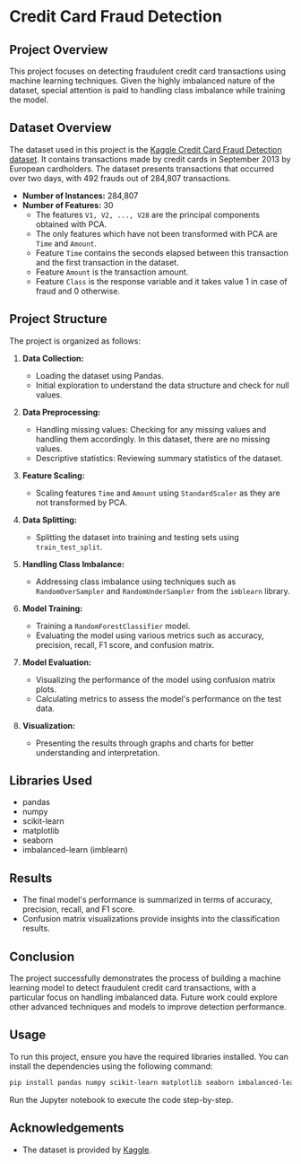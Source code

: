 
# Credit Card Fraud Detection

## Project Overview
This project focuses on detecting fraudulent credit card transactions using machine learning techniques. Given the highly imbalanced nature of the dataset, special attention is paid to handling class imbalance while training the model.

## Dataset Overview
The dataset used in this project is the [Kaggle Credit Card Fraud Detection dataset]([https://www.kaggle.com/mlg-ulb/creditcardfraud](https://www.kaggle.com/datasets/mlg-ulb/creditcardfraud/data)). It contains transactions made by credit cards in September 2013 by European cardholders. The dataset presents transactions that occurred over two days, with 492 frauds out of 284,807 transactions.

- **Number of Instances:** 284,807
- **Number of Features:** 30
  - The features `V1, V2, ..., V28` are the principal components obtained with PCA.
  - The only features which have not been transformed with PCA are `Time` and `Amount`.
  - Feature `Time` contains the seconds elapsed between this transaction and the first transaction in the dataset.
  - Feature `Amount` is the transaction amount.
  - Feature `Class` is the response variable and it takes value 1 in case of fraud and 0 otherwise.

## Project Structure

The project is organized as follows:

1. **Data Collection:**
   - Loading the dataset using Pandas.
   - Initial exploration to understand the data structure and check for null values.

2. **Data Preprocessing:**
   - Handling missing values: Checking for any missing values and handling them accordingly. In this dataset, there are no missing values.
   - Descriptive statistics: Reviewing summary statistics of the dataset.

3. **Feature Scaling:**
   - Scaling features `Time` and `Amount` using `StandardScaler` as they are not transformed by PCA.

4. **Data Splitting:**
   - Splitting the dataset into training and testing sets using `train_test_split`.

5. **Handling Class Imbalance:**
   - Addressing class imbalance using techniques such as `RandomOverSampler` and `RandomUnderSampler` from the `imblearn` library.

6. **Model Training:**
   - Training a `RandomForestClassifier` model.
   - Evaluating the model using various metrics such as accuracy, precision, recall, F1 score, and confusion matrix.

7. **Model Evaluation:**
   - Visualizing the performance of the model using confusion matrix plots.
   - Calculating metrics to assess the model's performance on the test data.

8. **Visualization:**
   - Presenting the results through graphs and charts for better understanding and interpretation.

## Libraries Used

- pandas
- numpy
- scikit-learn
- matplotlib
- seaborn
- imbalanced-learn (imblearn)

## Results

- The final model's performance is summarized in terms of accuracy, precision, recall, and F1 score.
- Confusion matrix visualizations provide insights into the classification results.

## Conclusion

The project successfully demonstrates the process of building a machine learning model to detect fraudulent credit card transactions, with a particular focus on handling imbalanced data. Future work could explore other advanced techniques and models to improve detection performance.

## Usage

To run this project, ensure you have the required libraries installed. You can install the dependencies using the following command:

```bash
pip install pandas numpy scikit-learn matplotlib seaborn imbalanced-learn
```

Run the Jupyter notebook to execute the code step-by-step.

## Acknowledgements

- The dataset is provided by [Kaggle](https://www.kaggle.com/mlg-ulb/creditcardfraud).
